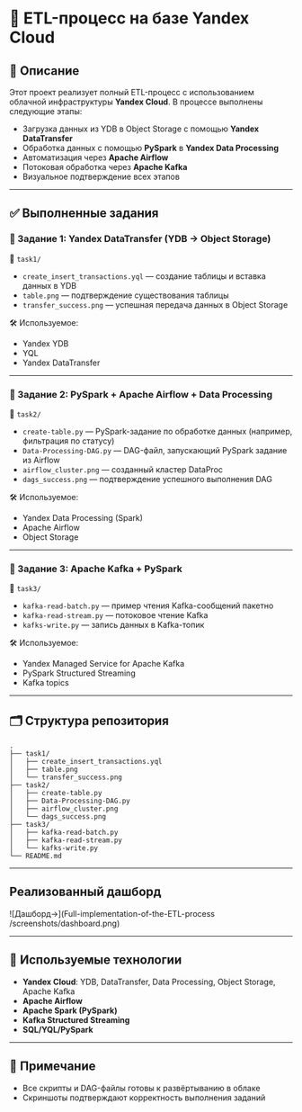 # 🚀 ETL-процесс на базе Yandex Cloud

## 📌 Описание

Этот проект реализует полный ETL-процесс с использованием облачной инфраструктуры **Yandex Cloud**. В процессе выполнены следующие этапы:

- Загрузка данных из YDB в Object Storage с помощью **Yandex DataTransfer**
- Обработка данных с помощью **PySpark** в **Yandex Data Processing**
- Автоматизация через **Apache Airflow**
- Потоковая обработка через **Apache Kafka**
- Визуальное подтверждение всех этапов

---

## ✅ Выполненные задания

### 🔹 Задание 1: Yandex DataTransfer (YDB → Object Storage)

📂 `task1/`
- `create_insert_transactions.yql` — создание таблицы и вставка данных в YDB
- `table.png` — подтверждение существования таблицы
- `transfer_success.png` — успешная передача данных в Object Storage

🛠️ Используемое:
- Yandex YDB
- YQL
- Yandex DataTransfer

---

### 🔹 Задание 2: PySpark + Apache Airflow + Data Processing

📂 `task2/`
- `create-table.py` — PySpark-задание по обработке данных (например, фильтрация по статусу)
- `Data-Processing-DAG.py` — DAG-файл, запускающий PySpark задание из Airflow
- `airflow_cluster.png` — созданный кластер DataProc
- `dags_success.png` — подтверждение успешного выполнения DAG

🛠️ Используемое:
- Yandex Data Processing (Spark)
- Apache Airflow
- Object Storage

---

### 🔹 Задание 3: Apache Kafka + PySpark

📂 `task3/`
- `kafka-read-batch.py` — пример чтения Kafka-сообщений пакетно
- `kafka-read-stream.py` — потоковое чтение Kafka
- `kafks-write.py` — запись данных в Kafka-топик

🛠️ Используемое:
- Yandex Managed Service for Apache Kafka
- PySpark Structured Streaming
- Kafka topics

---

## 🗂️ Структура репозитория

```
.
├── task1/
│   ├── create_insert_transactions.yql
│   ├── table.png
│   └── transfer_success.png
├── task2/
│   ├── create-table.py
│   ├── Data-Processing-DAG.py
│   ├── airflow_cluster.png
│   └── dags_success.png
├── task3/
│   ├── kafka-read-batch.py
│   ├── kafka-read-stream.py
│   └── kafks-write.py
└── README.md
```

---

## Реализованный дашборд
![Дашборд->](Full-implementation-of-the-ETL-process
/screenshots/dashboard.png)

---

## 🧰 Используемые технологии

- **Yandex Cloud**: YDB, DataTransfer, Data Processing, Object Storage, Apache Kafka
- **Apache Airflow**
- **Apache Spark (PySpark)**
- **Kafka Structured Streaming**
- **SQL/YQL/PySpark**

---

## 📎 Примечание

- Все скрипты и DAG-файлы готовы к развёртыванию в облаке
- Скриншоты подтверждают корректность выполнения заданий
